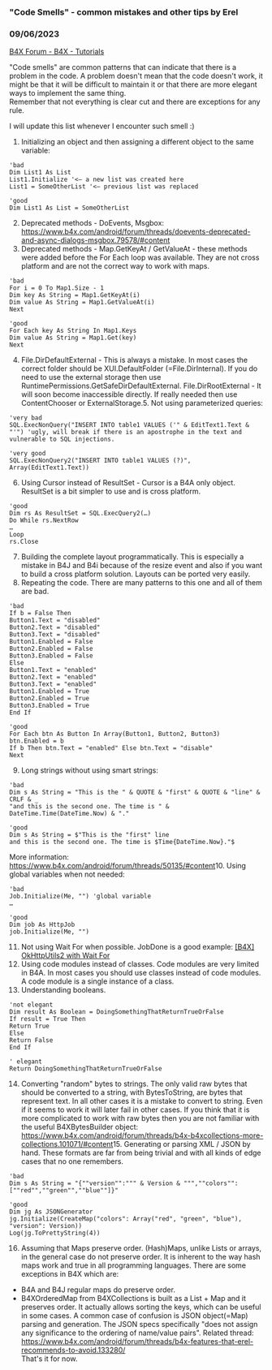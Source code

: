 ###  "Code Smells" - common mistakes and other tips by Erel
### 09/06/2023
[B4X Forum - B4X - Tutorials](https://www.b4x.com/android/forum/threads/116651/)

"Code smells" are common patterns that can indicate that there is a problem in the code. A problem doesn't mean that the code doesn't work, it might be that it will be difficult to maintain it or that there are more elegant ways to implement the same thing.  
Remember that not everything is clear cut and there are exceptions for any rule.  
  
I will update this list whenever I encounter such smell :)  
  

1. Initializing an object and then assigning a different object to the same variable:

```B4X
'bad  
Dim List1 As List  
List1.Initialize '<– a new list was created here  
List1 = SomeOtherList '<— previous list was replaced  
  
'good  
Dim List1 As List = SomeOtherList
```

2. Deprecated methods - DoEvents, Msgbox: <https://www.b4x.com/android/forum/threads/doevents-deprecated-and-async-dialogs-msgbox.79578/#content>
3. Deprecated methods - Map.GetKeyAt / GetValueAt - these methods were added before the For Each loop was available. They are not cross platform and are not the correct way to work with maps.

```B4X
'bad  
For i = 0 To Map1.Size - 1  
Dim key As String = Map1.GetKeyAt(i)  
Dim value As String = Map1.GetValueAt(i)  
Next  
  
'good  
For Each key As String In Map1.Keys  
Dim value As String = Map1.Get(key)  
Next
```

4. File.DirDefaultExternal - This is always a mistake. In most cases the correct folder should be XUI.DefaultFolder (=File.DirInternal). If you do need to use the external storage then use RuntimePermissions.GetSafeDirDefaultExternal.
File.DirRootExternal - It will soon become inaccessible directly. If really needed then use ContentChooser or ExternalStorage.5. Not using parameterized queries:

```B4X
'very bad  
SQL.ExecNonQuery("INSERT INTO table1 VALUES ('" & EditText1.Text & "'") 'ugly, will break if there is an apostrophe in the text and vulnerable to SQL injections.  
  
'very good  
SQL.ExecNonQuery2("INSERT INTO table1 VALUES (?)", Array(EditText1.Text))
```

6. Using Cursor instead of ResultSet - Cursor is a B4A only object. ResultSet is a bit simpler to use and is cross platform.

```B4X
'good  
Dim rs As ResultSet = SQL.ExecQuery2(…)  
Do While rs.NextRow  
…  
Loop  
rs.Close
```

7. Building the complete layout programmatically. This is especially a mistake in B4J and B4i because of the resize event and also if you want to build a cross platform solution. Layouts can be ported very easily.
8. Repeating the code. There are many patterns to this one and all of them are bad.

```B4X
'bad  
If b = False Then  
Button1.Text = "disabled"  
Button2.Text = "disabled"  
Button3.Text = "disabled"  
Button1.Enabled = False  
Button2.Enabled = False  
Button3.Enabled = False  
Else  
Button1.Text = "enabled"  
Button2.Text = "enabled"  
Button3.Text = "enabled"  
Button1.Enabled = True  
Button2.Enabled = True  
Button3.Enabled = True  
End If
```

```B4X
'good  
For Each btn As Button In Array(Button1, Button2, Button3)  
btn.Enabled = b  
If b Then btn.Text = "enabled" Else btn.Text = "disable"  
Next
```

9. Long strings without using smart strings:

```B4X
'bad  
Dim s As String = "This is the " & QUOTE & "first" & QUOTE & "line" & CRLF & _  
"and this is the second one. The time is " & DateTime.Time(DateTime.Now) & "."  
  
'good  
Dim s As String = $"This is the "first" line  
and this is the second one. The time is $Time{DateTime.Now}."$
```

More information: <https://www.b4x.com/android/forum/threads/50135/#content>10. Using global variables when not needed:

```B4X
'bad  
Job.Initialize(Me, "") 'global variable  
…  
  
'good  
Dim job As HttpJob  
job.Initialize(Me, "")
```

11. Not using Wait For when possible. JobDone is a good example: [[B4X] OkHttpUtils2 with Wait For](https://www.b4x.com/android/forum/threads/79345/#content)
12. Using code modules instead of classes. Code modules are very limited in B4A. In most cases you should use classes instead of code modules. A code module is a single instance of a class.
13. Understanding booleans.

```B4X
'not elegant  
Dim result As Boolean = DoingSomethingThatReturnTrueOrFalse  
If result = True Then  
Return True  
Else  
Return False  
End If  
  
' elegant  
Return DoingSomethingThatReturnTrueOrFalse
```

14. Converting "random" bytes to strings. The only valid raw bytes that should be converted to a string, with BytesToString, are bytes that represent text. In all other cases it is a mistake to convert to string. Even if it seems to work it will later fail in other cases.
If you think that it is more complicated to work with raw bytes then you are not familiar with the useful B4XBytesBuilder object: <https://www.b4x.com/android/forum/threads/b4x-b4xcollections-more-collections.101071/#content>15. Generating or parsing XML / JSON by hand. These formats are far from being trivial and with all kinds of edge cases that no one remembers.

```B4X
'bad  
Dim s As String = "{""version"":""" & Version & """,""colors"":[""red"",""green"",""blue""]}"  
  
'good  
Dim jg As JSONGenerator  
jg.Initialize(CreateMap("colors": Array("red", "green", "blue"), "version": Version))  
Log(jg.ToPrettyString(4))
```

16. Assuming that Maps preserve order. (Hash)Maps, unlike Lists or arrays, in the general case do not preserve order. It is inherent to the way hash maps work and true in all programming languages. There are some exceptions in B4X which are:
- B4A and B4J regular maps do preserve order.
- B4XOrderedMap from B4XCollections is built as a List + Map and it preserves order. It actually allows sorting the keys, which can be useful in some cases.
A common case of confusion is JSON object(=Map) parsing and generation. The JSON specs specifically "does not assign any significance to the ordering of name/value pairs".
Related thread: <https://www.b4x.com/android/forum/threads/b4x-features-that-erel-recommends-to-avoid.133280/>  
That's it for now.